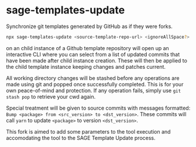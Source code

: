 # sage-templates-update

Synchronize git templates generated by GitHub as if they were forks.

```bash
npx sage-templates-update <source-template-repo-url> <ignoreAllSpace?>
```
on an child instance of a Github template repository will open up an interactive CLI where you can select from a list of updated commits that have been made after child instance creation. These will then be applied to the child template instance keeping changes and patches current.

All working directory changes will be stashed before any operations are made using git and popped once successfully completed. This is for your own peace-of-mind and protection. If any operation fails, simply use `git stash pop` to retrieve your cwd again.

Special treatment will be given to source commits with messages formatted: `Bump <package> from <src_version> to <dst_version>`. These commits will call `yarn` to update `<package>` to version `<dst_version>`.

This fork is aimed to add some parameters to the tool execution and accomodating the tool to the SAGE Template Update process.